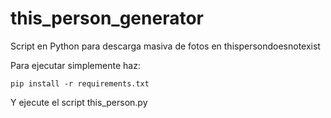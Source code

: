 # this_person_generator
Script en Python para descarga masiva de fotos en thispersondoesnotexist

Para ejecutar simplemente haz:
```
pip install -r requirements.txt
```
Y ejecute el script this_person.py
